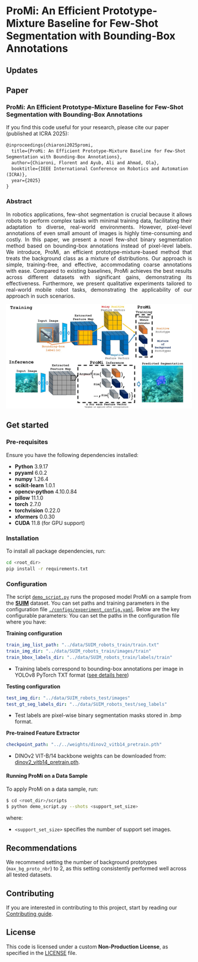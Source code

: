 # ProMi: An Efficient Prototype-Mixture Baseline for Few-Shot Segmentation with Bounding-Box Annotations


## Updates

## Paper
### **ProMi: An Efficient Prototype-Mixture Baseline for Few-Shot Segmentation with Bounding-Box Annotations**

If you find this code useful for your research, please cite our paper (published at ICRA 2025):
```
@inproceedings{chiaroni2025promi,
  title={ProMi: An Efficient Prototype-Mixture Baseline for Few-Shot Segmentation with Bounding-Box Annotations},
  author={Chiaroni, Florent and Ayub, Ali and Ahmad, Ola},
  booktitle={IEEE International Conference on Robotics and Automation (ICRA)},
  year={2025}
}
```

### Abstract
<p align="justify">
  In robotics applications, few-shot segmentation is crucial because it allows robots to perform complex tasks with minimal training data, facilitating their adaptation to diverse, real-world environments. However, pixel-level annotations of even small amount of images is highly time-consuming and costly. In this paper, we present a novel few-shot binary segmentation method based on bounding-box annotations instead of pixel-level labels. We introduce, ProMi, an efficient prototype-mixture-based method that treats the background class as a mixture of distributions. Our approach is simple, training-free, and effective, accommodating coarse annotations with ease. Compared to existing baselines, ProMi achieves the best results across different datasets with significant gains, demonstrating its effectiveness. Furthermore, we present qualitative experiments tailored to real-world mobile robot tasks, demonstrating the applicability of our approach in such scenarios.
</p>

<p align="center">
  <img src="figures/Graphical_Abstract_ProMi.jpg" width="1000">
</p>

## Get started

### Pre-requisites
Ensure you have the following dependencies installed:

* **Python** 3.9.17
* **pyyaml** 6.0.2
* **numpy** 1.26.4
* **scikit-learn** 1.0.1
* **opencv-python** 4.10.0.84
* **pillow** 11.1.0
* **torch** 2.7.0
* **torchvision** 0.22.0
* **xformers** 0.0.30
* **CUDA** 11.8 (for GPU support)

### Installation
To install all package dependencies, run:
```bash
cd <root_dir>
pip install -r requirements.txt
```

### Configuration
The script [`demo_script.py`](./scripts/demo_script.py) runs the proposed model ProMi on a sample from the [**SUIM**](https://irvlab.cs.umn.edu/resources/suim-dataset) dataset.
You can set paths and training parameters in the configuration file [`./configs/experiment_config.yaml`](./configs/experiment_config.yaml). Below are the key configurable parameters:
You can set the paths in the configuration file where you have:

**Training configuration**
```yaml
train_img_list_path: "../data/SUIM_robots_train/train.txt"
train_img_dir: "../data/SUIM_robots_train/images/train"
train_bbox_labels_dir: "../data/SUIM_robots_train/labels/train"
```
* Training labels correspond to bounding-box annotations per image in YOLOv8 PyTorch TXT format ([see details here](https://roboflow.com/formats/yolov8-pytorch-txt))

**Testing configuration**
```yaml
test_img_dir: "../data/SUIM_robots_test/images"
test_gt_seg_labels_dir: "../data/SUIM_robots_test/seg_labels"
```
* Test labels are pixel-wise binary segmentation masks stored in .bmp format.

**Pre-trained Feature Extractor**
```yaml 
checkpoint_path: "../../weights/dinov2_vitb14_pretrain.pth"
``` 
* DINOv2 VIT-B/14 backbone weights can be downloaded from: [dinov2_vitb14_pretrain.pth](https://dl.fbaipublicfiles.com/dinov2/dinov2_vitb14/dinov2_vitb14_pretrain.pth).

#### Running ProMi on a Data Sample
To apply ProMi on a data sample, run:
```bash
$ cd <root_dir>/scripts
$ python demo_script.py --shots <support_set_size>
```
where:
- ```<support_set_size>``` specifies the number of support set images.

## Recommendations
We recommend setting the number of background prototypes (```max_bg_proto_nbr```) to 2, as this setting consistently performed well across all tested datasets.

## Contributing
If you are interested in contributing to this project, start by reading our [Contributing guide](/CONTRIBUTING.md).

## License
This code is licensed under a custom **Non-Production License**, as specified in the [LICENSE](/LICENSE) file.
